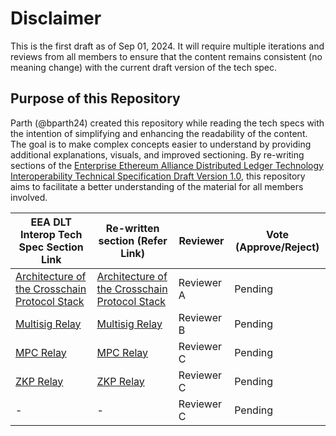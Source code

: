 # Disclaimer

This is the first draft as of Sep 01, 2024. It will require multiple iterations and reviews from all members to ensure that the content remains consistent (no meaning change) with the current draft version of the tech spec.

## Purpose of this Repository

Parth (@bparth24) created this repository while reading the tech specs with the intention of simplifying and enhancing the readability of the content. The goal is to make complex concepts easier to understand by providing additional explanations, visuals, and improved sectioning. By re-writing sections of the [Enterprise Ethereum Alliance Distributed Ledger Technology Interoperability Technical Specification Draft Version 1.0](https://entethalliance.github.io/crosschain-interoperability/draft_dlt-interop_techspec.html), this repository aims to facilitate a better understanding of the material for all members involved. 

| EEA DLT Interop Tech Spec Section Link | Re-written section (Refer Link) | Reviewer | Vote (Approve/Reject) |
|--------------|--------------------|----------|------------------------|
| [Architecture of the Crosschain Protocol Stack](https://entethalliance.github.io/crosschain-interoperability/draft_dlt-interop_techspec.html#sec-protocol-stack)    | [Architecture of the Crosschain Protocol Stack](https://github.com/bparth24/dlt_interop/blob/main/Architecture%20of%20the%20Crosschain%20Protocol%20Stack.md) | Reviewer A | Pending |
| [Multisig Relay](https://entethalliance.github.io/crosschain-interoperability/draft_dlt-interop_techspec.html#crosschain-message-relays)    | [Multisig Relay](https://github.com/bparth24/dlt_interop/blob/main/Multisig%20Relay.md) | Reviewer B | Pending |
| [MPC Relay](https://entethalliance.github.io/crosschain-interoperability/draft_dlt-interop_techspec.html#crosschain-message-relays)    | [MPC Relay](https://github.com/bparth24/dlt_interop/blob/main/MPC%20Relay.md) | Reviewer C | Pending |
| [ZKP Relay](https://entethalliance.github.io/crosschain-interoperability/draft_dlt-interop_techspec.html#crosschain-message-relays)    | [ZKP Relay](https://github.com/bparth24/dlt_interop/blob/main/ZKP%20Relay.md) | Reviewer C | Pending |
| -    | - | Reviewer C | Pending |
